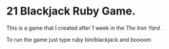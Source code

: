 # 21 Blackjack Ruby Game.

This is a game that I created after 1 week in the *The Iron Yard* .

To run the game just type ruby bin/blackjack and boooom

